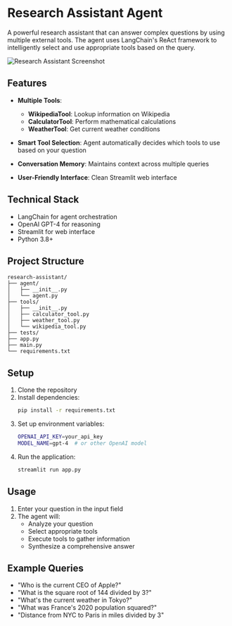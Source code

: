 # Research Assistant Agent

A powerful research assistant that can answer complex questions by using multiple external tools. The agent uses LangChain's ReAct framework to intelligently select and use appropriate tools based on the query.

![Research Assistant Screenshot](docs/screenshot.png)

## Features

- **Multiple Tools**:
  - **WikipediaTool**: Lookup information on Wikipedia
  - **CalculatorTool**: Perform mathematical calculations
  - **WeatherTool**: Get current weather conditions

- **Smart Tool Selection**: Agent automatically decides which tools to use based on your question
- **Conversation Memory**: Maintains context across multiple queries
- **User-Friendly Interface**: Clean Streamlit web interface

## Technical Stack

- LangChain for agent orchestration
- OpenAI GPT-4 for reasoning
- Streamlit for web interface
- Python 3.8+

## Project Structure

```
research-assistant/
├── agent/
│   ├── __init__.py
│   └── agent.py
├── tools/
│   ├── __init__.py
│   ├── calculator_tool.py
│   ├── weather_tool.py
│   └── wikipedia_tool.py
├── tests/
├── app.py
├── main.py
└── requirements.txt
```

## Setup

1. Clone the repository
2. Install dependencies:
   ```bash
   pip install -r requirements.txt
   ```
3. Set up environment variables:
   ```bash
   OPENAI_API_KEY=your_api_key
   MODEL_NAME=gpt-4  # or other OpenAI model
   ```
4. Run the application:
   ```bash
   streamlit run app.py
   ```

## Usage

1. Enter your question in the input field
2. The agent will:
   - Analyze your question
   - Select appropriate tools
   - Execute tools to gather information
   - Synthesize a comprehensive answer

## Example Queries

- "Who is the current CEO of Apple?"
- "What is the square root of 144 divided by 3?"
- "What's the current weather in Tokyo?"
- "What was France's 2020 population squared?"
- "Distance from NYC to Paris in miles divided by 3" 